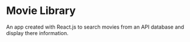 # Movie Library
An app created with React.js to search movies from an API database and display there information.
